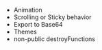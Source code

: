 

- Animation
- Scrolling or Sticky behavior
- Export to Base64
- Themes
- non-public destroyFunctions